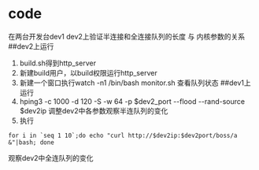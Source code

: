 # code
在两台开发台dev1 dev2上验证半连接和全连接队列的长度 与 内核参数的关系
##dev2上运行
1. build.sh得到http_server 
2. 新建build用户，以build权限运行http_server
3. 新建一个窗口执行watch -n1 /bin/bash monitor.sh
查看队列状态
##dev1上运行
1. hping3 -c 1000  -d 120 -S -w 64 -p $dev2_port --flood  --rand-source $dev2ip
调整dev2中各参数观察半连队列的变化
2. 执行
```
for i in `seq 1 10`;do echo "curl http://$dev2ip:$dev2port/boss/a &"|bash; done
```
观察dev2中全连队列的变化
